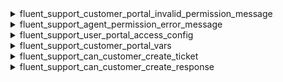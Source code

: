 <explain-block title="fluent-support/customer_portal_filters">

[//]: # (0)
<details class="fs-docs-collapse">

<summary class="fs-docs-title">fluent_support_customer_portal_invalid_permission_message</summary>
<hr>
<div class="fs-docs-content">
This filter hook allows you to retrieve invalid permission message and modify it.

**Parameters**

- '$message' (string) Invalid permission message

**Usage**

```php
add_filter('fluent_support/customer_portal_invalid_permission_message', function ($message) {
    // ...do something
    return $message
}, 10, 1)
```

**Reference**

`apply_filters(
            'fluent_support/customer_portal_invalid_permission_message',
         esc_html__('You don\'t have permission to access customer support portal', 'fluent-support')
        )
`


This filter is located in <br>
`fluent-support/app/Hooks/Handlers/CustomerPortalHandler.php`
</div>

</details>

[//]: # (1)
<details class="fs-docs-collapse">

<summary class="fs-docs-title">fluent_support_agent_permission_error_message</summary>
<hr>
<div class="fs-docs-content">
This filter hook allows you to retrieve the error message for agent permissions and modify it.

**Parameters**

- '$message' (string) Agent permission error message

**Usage**

```php
add_filter('fluent_support/customer_portal_agent_permission_error_message', function ($message) {
    // ...do something
    return $message
}, 10, 1)
```

**Reference**

`apply_filters('fluent_support/customer_portal_agent_permission_error_message',$msg)`


This filter is located in <br>
`fluent-support/app/Hooks/Handlers/CustomerPortalHandler.php`
</div>

</details>

[//]: # (2)
<details class="fs-docs-collapse">

<summary class="fs-docs-title">fluent_support_user_portal_access_config</summary>
<hr>
<div class="fs-docs-content">
This filter hook allows you to retrieve the user portal access config data and modify it.

**Parameters**

- '$config' (array) Customer portal access settings data

**Usage**

```php
add_filter('fluent_support/user_portal_access_config', function ($config) {
    // ...do something
    return $config
}, 10, 1)
```

**Reference**

`apply_filters('fluent_support/user_portal_access_config', [
                'status'  => true,
                'message' => $invalidPermissionMessage
            ])`


This filter is located in <br>
`fluent-support/app/Hooks/Handlers/CustomerPortalHandler.php`,
`fluent-support/app/Http/Policies/PortalPolicy.php`
</div>

</details>

[//]: # (3)
<details class="fs-docs-collapse">

<summary class="fs-docs-title">fluent_support_customer_portal_vars</summary>
<hr>
<div class="fs-docs-content">
This filter hook allows you to retrieve the customer portal localize data and modify it.

**Parameters**

- '$vars' (array) Customer portal localize data

**Usage**

```php
add_filter('fluent_support/customer_portal_vars', function ($vars) {
    // ...do something
    return $vars
}, 10, 1)
```

**Reference**

`apply_filters('fluent_support/customer_portal_vars', $vars)`


This filter is located in <br>
`fluent-support/app/Hooks/Handlers/CustomerPortalHandler.php`,
`fluent-support/app/Services/ProfileInfoService.php`
</div>

</details>

[//]: # (3)
<details class="fs-docs-collapse">

<summary class="fs-docs-title">fluent_support_can_customer_create_ticket</summary>
<hr>
<div class="fs-docs-content">
This filter hook allows you to retrieve whether a customer can create a ticket, along with customer and ticket data and allows you to modify it.

**Parameters**

- '$canCreate' (boolean) Customer can create ticket or not
- '$customer' (object) Customer data
- '$data' (array) Ticket data

**Usage**

```php
add_filter('fluent_support/can_customer_create_ticket', function ($canCreate, $customer, $data) {
    // ...do something
    return $vars
}, 10, 3)
```

**Reference**

`apply_filters('fluent_support/can_customer_create_ticket', true, $customer, $data)`


This filter is located in <br>
`fluent-support/app/Http/Controllers/CustomerPortalController.php`,
`fluent-support-pro/app/Services/Integrations/FluentEmailPiping/ByMailHandler.php`
</div>

</details>

[//]: # (4)
<details class="fs-docs-collapse">

<summary class="fs-docs-title">fluent_support_can_customer_create_response</summary>
<hr>
<div class="fs-docs-content">
This filter hook allows you to retrieve whether a customer can create a response, along with customer, ticket along with response data and allows you to modify it.

**Parameters**

- '$canCreate' (boolean) Customer can create ticket or not
- '$customer' (object) Customer data
- '$ticket' (object) Ticket data
- '$data' (array) Ticket response data

**Usage**

```php
add_filter('fluent_support/can_customer_create_response', function ($canCreate, $customer, $ticket,  $data) {
    // ...do something
    return $canCreate
}, 10, 4)
```

**Reference**

`apply_filters('fluent_support/can_customer_create_response', true, $ticket->customer, $ticket, $data)`


This filter is located in <br>
`fluent-support/app/Http/Controllers/CustomerPortalController.php`,
`fluent-support-pro/app/Services/Integrations/FluentEmailPiping/ByMailHandler.php`
</div>

</details>


</explain-block>

